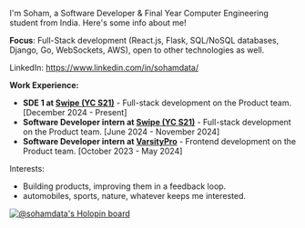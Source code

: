 I'm Soham, a Software Developer & Final Year Computer Engineering student from India. Here's some info about me!

**Focus**: Full-Stack development (React.js, Flask, SQL/NoSQL databases, Django, Go, WebSockets, AWS), open to other technologies as well.

LinkedIn: https://www.linkedin.com/in/sohamdata/

**Work Experience:**
- **SDE 1 at [Swipe (YC S21)](https://getswipe.in/)** - Full-stack development on the Product team. [December 2024 - Present]
- **Software Developer intern at [Swipe (YC S21)](https://getswipe.in/)** - Full-stack development on the Product team. [June 2024 - November 2024]
- **Software Developer intern at [VarsityPro](https://varsitypro.club/)** - Frontend development on the Product team. [October 2023 - May 2024]

Interests:
- Building products, improving them in a feedback loop.
- automobiles, sports, nature, whatever keeps me interested.

[![@sohamdata's Holopin board](https://holopin.me/sohamdata)](https://holopin.io/@sohamdata)

